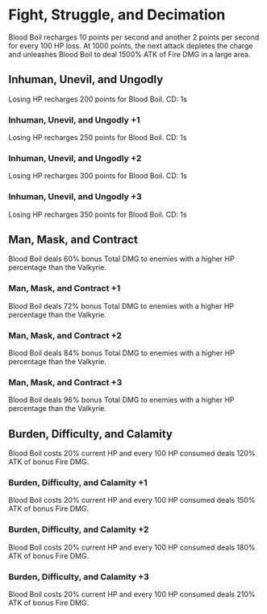# Fight, Struggle, and Decimation

Blood Boil recharges 10 points per second and another 2 points per second for every 100 HP loss. At 1000 points, the next attack depletes the charge and unleashes Blood Boil to deal 1500% ATK of Fire DMG in a large area.

## Inhuman, Unevil, and Ungodly

Losing HP recharges 200 points for Blood Boil. CD: 1s

### Inhuman, Unevil, and Ungodly +1

Losing HP recharges 250 points for Blood Boil. CD: 1s

### Inhuman, Unevil, and Ungodly +2

Losing HP recharges 300 points for Blood Boil. CD: 1s

### Inhuman, Unevil, and Ungodly +3

Losing HP recharges 350 points for Blood Boil. CD: 1s

## Man, Mask, and Contract

Blood Boil deals 60% bonus Total DMG to enemies with a higher HP percentage than the Valkyrie.

### Man, Mask, and Contract +1

Blood Boil deals 72% bonus Total DMG to enemies with a higher HP percentage than the Valkyrie.

### Man, Mask, and Contract +2

Blood Boil deals 84% bonus Total DMG to enemies with a higher HP percentage than the Valkyrie.

### Man, Mask, and Contract +3

Blood Boil deals 96% bonus Total DMG to enemies with a higher HP percentage than the Valkyrie.

## Burden, Difficulty, and Calamity

Blood Boil costs 20% current HP and every 100 HP consumed deals 120% ATK of bonus Fire DMG.

### Burden, Difficulty, and Calamity +1

Blood Boil costs 20% current HP and every 100 HP consumed deals 150% ATK of bonus Fire DMG.

### Burden, Difficulty, and Calamity +2

Blood Boil costs 20% current HP and every 100 HP consumed deals 180% ATK of bonus Fire DMG.

### Burden, Difficulty, and Calamity +3

Blood Boil costs 20% current HP and every 100 HP consumed deals 210% ATK of bonus Fire DMG.
